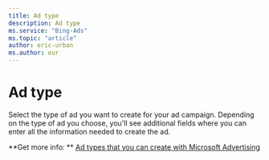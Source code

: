 ```yaml
---
title: Ad type
description: Ad type
ms.service: "Bing-Ads"
ms.topic: "article"
author: eric-urban
ms.author: eur
---
```


# Ad type

Select the type of ad you want to create for your ad campaign. Depending on the type of ad you choose, you'll see additional fields where you can enter all the information needed to create the ad.

**Get more info: ** [Ad types that you can create with Microsoft Advertising](../hlp_BA_CONC_AdOptions.md)


